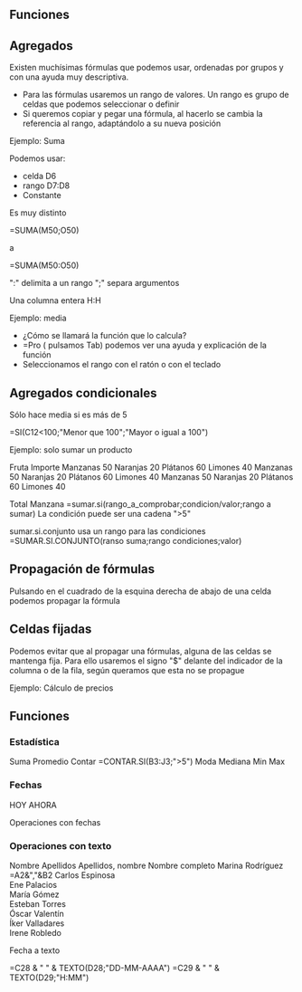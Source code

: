 ## Funciones

## Agregados

Existen muchísimas fórmulas que podemos usar, ordenadas por grupos y con una ayuda muy descriptiva. 
* Para las fórmulas usaremos un rango de valores. Un rango es grupo de celdas que podemos seleccionar o definir
* Si queremos copiar y pegar una fórmula, al hacerlo se cambia la referencia al rango, adaptándolo a su nueva posición

Ejemplo: Suma

Podemos usar:
* celda D6
* rango D7:D8
* Constante 

Es muy distinto 

=SUMA(M50;O50)

a

=SUMA(M50:O50)


":" delimita a un rango
";" separa argumentos

Una columna entera H:H

Ejemplo: media

* ¿Cómo se llamará la función que lo calcula?
* =Pro ( pulsamos Tab) podemos ver una ayuda y explicación de la función
* Seleccionamos el rango con el ratón o con el teclado

## Agregados condicionales

Sólo hace media si es más de 5

=SI(C12<100;"Menor que 100";"Mayor o igual a 100")

Ejemplo: solo sumar un producto

Fruta	Importe
Manzanas	50
Naranjas	20
Plátanos	60
Limones	40
Manzanas	50
Naranjas	20
Plátanos	60
Limones	40
Manzanas	50
Naranjas	20
Plátanos	60
Limones	40

Total Manzana =sumar.si(rango_a_comprobar;condicion/valor;rango a sumar)
La condición puede ser una cadena ">5"

sumar.si.conjunto usa un rango para las condiciones
=SUMAR.SI.CONJUNTO(ranso suma;rango condiciones;valor)

## Propagación de fórmulas

Pulsando en el cuadrado de la esquina derecha de abajo de una celda podemos propagar la fórmula

## Celdas fijadas

Podemos evitar que al propagar una fórmulas, alguna de las celdas se mantenga fija. Para ello usaremos el signo "$" delante del indicador de la columna o de la fila, según queramos que esta no se propague

Ejemplo: Cálculo de precios

## Funciones

### Estadística
Suma
Promedio
Contar =CONTAR.SI(B3:J3;">5")
Moda
Mediana
Min
Max


### Fechas

HOY
AHORA

Operaciones con fechas


### Operaciones con texto

Nombre	Apellidos	Apellidos, nombre	Nombre completo
Marina	Rodríguez	=A2&","&B2
Carlos	Espinosa		
Ene	Palacios		
María	Gómez		
Esteban	Torres		
Óscar	Valentín		
Íker	Valladares		
Irene	Robledo		

Fecha a texto

=C28 & " " & TEXTO(D28;"DD-MM-AAAA")
=C29 & " " & TEXTO(D29;"H:MM")


